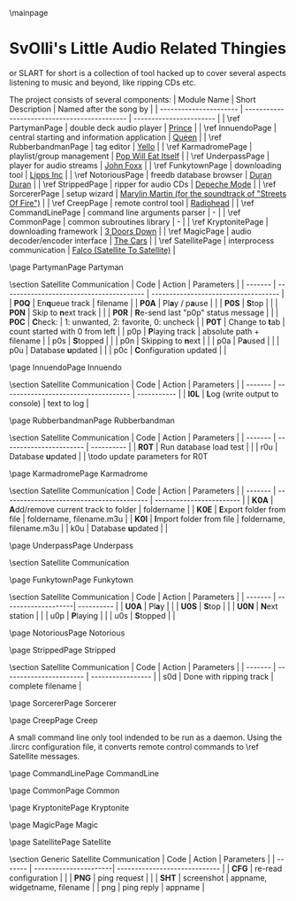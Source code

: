 \mainpage
# SvOlli's Little Audio Related Thingies

or SLART for short is a collection of tool hacked up to cover several
aspects listening to music and beyond, like ripping CDs etc.

The project consists of several components:
| Module Name            | Short Description                            | Named after the song by |
| ---------------------- | -------------------------------------------- | ----------------------- |
| \ref PartymanPage      | double deck audio player                     | [Prince](https://en.wikipedia.org/wiki/Partyman) |
| \ref InnuendoPage      | central starting and information application | [Queen](https://en.wikipedia.org/wiki/Innuendo_%28song%29) |
| \ref RubberbandmanPage | tag editor                                   | [Yello](https://de.wikipedia.org/wiki/Yello/Diskografie#Singles) |
| \ref KarmadromePage    | playlist/group management                    | [Pop Will Eat Itself](https://en.wikipedia.org/wiki/Pop_Will_Eat_Itself#Singles) |
| \ref UnderpassPage     | player for audio streams                     | [John Foxx](https://en.wikipedia.org/wiki/John_Foxx#Singles) |
| \ref FunkytownPage     | downloading tool                             | [Lipps Inc](https://en.wikipedia.org/wiki/Funkytown) |
| \ref NotoriousPage     | freedb database browser                      | [Duran Duran](https://en.wikipedia.org/wiki/Notorious_%28song%29) |
| \ref StrippedPage      | ripper for audio CDs                         | [Depeche Mode](https://en.wikipedia.org/wiki/Stripped_%28song%29) |
| \ref SorcererPage      | setup wizard                                 | [Marylin Martin (for the soundtrack of "Streets Of Fire")](https://en.wikipedia.org/wiki/Streets_of_Fire#Soundtrack) |
| \ref CreepPage         | remote control tool                          | [Radiohead](https://en.wikipedia.org/wiki/Creep_%28Radiohead_song%29) |
| \ref CommandLinePage   | command line arguments parser                | - |
| \ref CommonPage        | common subroutines library                   | - |
| \ref KryptonitePage    | downloading framework                        | [3 Doors Down](https://en.wikipedia.org/wiki/Kryptonite_%28song%29) |
| \ref MagicPage         | audio decoder/encoder interface              | [The Cars](https://en.wikipedia.org/wiki/Magic_%28The_Cars_song%29) |
| \ref SatellitePage     | interprocess communication                   | [Falco (Satellite To Satellite)](https://en.wikipedia.org/wiki/Wiener_Blut_%28album%29) |



\page PartymanPage Partyman

\section Satellite Communication
| Code    | Action                                   | Parameters                           |
| ------- | ---------------------------------------- | ------------------------------------ |
| **P0Q** | En<b>q</b>ueue track                     | filename                             |
| **P0A** | Pl<b>a</b>y / p<b>a</b>use               |                                      |
| **P0S** | <b>S</b>top                              |                                      |
| **P0N** | Skip to <b>n</b>ext track                |                                      |
| **P0R** | <b>R</b>e-send last "p0p" status message |                                      |
| **P0C** | <b>C</b>heck:                            | 1: unwanted, 2: favorite, 0: uncheck |
| **P0T** | Change to <b>t</b>ab                     | count started with 0 from left       |
|   p0p   | <b>P</b>laying track                     | absolute path + filename             |
|   p0s   | <b>S</b>topped                           |                                      |
|   p0n   | Skipping to <b>n</b>ext                  |                                      |
|   p0a   | P<b>a</b>used                            |                                      |
|   p0u   | Database <b>u</b>pdated                  |                                      |
|   p0c   | <b>C</b>onfiguration updated             |                                      |



\page InnuendoPage Innuendo

\section Satellite Communication
| Code    | Action                               | Parameters  |
| ------- | ------------------------------------ | ----------- |
| **I0L** | <b>L</b>og (write output to console) | text to log |



\page RubberbandmanPage Rubberbandman

\section Satellite Communication
| Code    | Action                  | Parameters |
| ------- | ----------------------- | ---------- |
| **R0T** | Run database load test  |            |
|   r0u   | Database <b>u</b>pdated |            |
\todo update parameters for R0T



\page KarmadromePage Karmadrome

\section Satellite Communication
| Code    | Action                                    | Parameters               |
| ------- | ----------------------------------------- | ------------------------ |
| **K0A** | <b>A</b>dd/remove current track to folder | foldername               |
| **K0E** | <b>E</b>xport folder from file            | foldername, filename.m3u |
| **K0I** | <b>I</b>mport folder from file            | foldername, filename.m3u |
|   k0u   | Database <b>u</b>pdated                   |                          |



\page UnderpassPage Underpass

\section Satellite Communication



\page FunkytownPage Funkytown

\section Satellite Communication
| Code    | Action              | Parameters |
| ------- | --------------------| ---------- |
| **U0A** | Pl<b>a</b>y         |            |
| **U0S** | <b>S</b>top         |            |
| **U0N** | <b>N</b>ext station |            |
|   u0p   | <b>P</b>laying      |            |
|   u0s   | <b>S</b>topped      |            |



\page NotoriousPage Notorious



\page StrippedPage Stripped

\section Satellite Communication
| Code    | Action                  | Parameters        |
| ------- | ----------------------- | ----------------- |
|   s0d   | Done with ripping track | complete filename |



\page SorcererPage Sorcerer



\page CreepPage Creep

A small command line only tool indended to be run as a daemon. Using the
.lircrc configuration file, it converts remote control commands to
\ref Satellite messages.



\page CommandLinePage CommandLine



\page CommonPage Common



\page KryptonitePage Kryptonite



\page MagicPage Magic



\page SatellitePage Satellite



\section Generic Satellite Communication
| Code    | Action                | Parameters                    |
| ------- | ----------------------| ----------------------------- |
| **CFG** | re-read configuration |                               |
| **PNG** | ping request          |                               |
| **SHT** | screenshot            | appname, widgetname, filename |
|   png   | ping reply            | appname                       |
